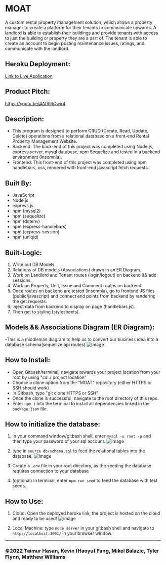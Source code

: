 # MOAT
A custom rental property management solution, which allows a property manager to create a platform for their tenants to communicate upwards. A landlord is able to establish their buildings and provide tenants with access to just the building or property they are a part of. The tenant is able to create an account to begin posting maintenance issues, ratings, and communicate with the landlord.

## Heroku Deployment: 
[Link to Live Application](https://moatbyoceans11.herokuapp.com/)

## Product Pitch:
https://youtu.be/4AfRl6Cwjr4

## Description:

* This program is designed to perform CRUD (Create, Read, Update, Delete) operations from a relational database on a front-end Rental Property Management Website.
* Backend: The back-end of this project was completed using Node.js, express server, mysql database, npm Sequelize and tested in a backend environment (Insomnia).
* Frontend: This front-end of this project was completed using npm handlebars, css, rendered with front-end javascript fetch requests.

## Built By:
* JavaScript
* Node.js
* express.js
* npm (mysql2)
* npm (sequelize)
* npm (dotenv)
* npm (express-handlebars)
* npm (express-session)
* npm (uniqid)

## Built-Logic:
1. Write out DB Models
2. Relations of DB models (Associations) drawn in an ER Diagram.
3. Work on Landlord and Tenant routes (login/logout) on backend && add sessions.
4. Work on Property, Unit, Issue and Comment routes on backend
5. Once routes on backend are tested (insomnia), go to frontend JS files (public/javascript) and connect end points from backend by rendering the get requests.
6. Inject data from backend to display on page (handlebars.js).
7. Then get to styling (stylesheets).

## Models && Associations Diagram (ER Diagram): 
-This is a middleman diagram to help us to convert our business idea into a database schema(sequelize api routes)
![image](https://user-images.githubusercontent.com/95199209/170776018-07866f16-d286-4a30-854d-7c272f76ea02.png)


## How to Install:
* Open Gitbash/terminal, navigate towards your project location from your root by using "cd ./ project location"
* Choose a clone option from the "MOAT" repository (either HTTPS or SSH should work)
* In Gitbash, type "git clone HTTPS or SSH"
* Once the clone is successful, navigate to the root directory of this repo.
* Enter `npm i` into the terminal to install all dependencies linked in the `package.json` file.

## How to initialize the database:
1. In your command window/gitbash shell, enter `mysql -u root -p` and then type your password of your sql account.
![image](https://user-images.githubusercontent.com/95199209/169615610-46de210e-2e5b-4b8b-8c59-6ee869850ec2.png)

2. type in `source db/schema.sql` to feed the relational tables into the database.
![image](https://user-images.githubusercontent.com/95199209/169615691-104af2c3-036e-46bc-9c4e-aca7b25d122d.png)

3. Create a `.env` file in your root directory, as the seeding the database requires connection to your database

4. (optional) In terminal, enter `npm run seed` to feed the database with test seeds.

## How to Use:
1. Cloud: Open the deployed heroku link, the project is hosted on the cloud and ready to be used!
![image](https://user-images.githubusercontent.com/95199209/171678843-e17833c8-7ec3-4b9e-8196-1807fb501911.png)

2. Local Machine: type `node server` in your gitbash shell and navigate to `http://localhost:3001/` in your browser window.


---

### ©️2022 Taimur Hasan, Kevin (Haoyu) Fang, Mikel Balazic, Tyler Flynn, Matthew Williams 
